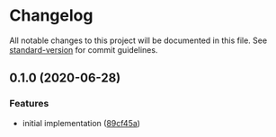 # Changelog

All notable changes to this project will be documented in this file. See [standard-version](https://github.com/conventional-changelog/standard-version) for commit guidelines.

## 0.1.0 (2020-06-28)


### Features

* initial implementation ([89cf45a](https://github.com/toolbuilder/rollup-plugin-commands/commit/89cf45ae6efb4aa4f0d8b6f19432dc91b0cb9f4c))
